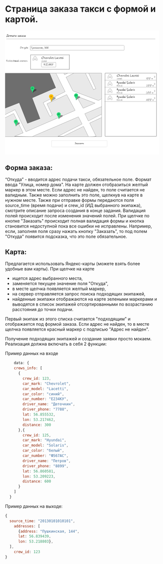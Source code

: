 # Страница заказа такси с формой и картой.

![](images/image.png)

## Форма заказа:

“Откуда” - вводится адрес подачи такси, обязательное поле.
Формат ввода "Улица, номер дома".
На карте должен отобразиться желтый маркер в этом месте.
Если адрес не найден, то поле считается не валидным.
Также можно заполнить это поле, щелкнув на карте в нужном месте.
Также при отправке формы передаются поля source_time (время подачи) и crew_id (ИД выбранного экипажа), смотрите описание запроса создания в конце задания.
Валидация полей происходит после изменения значений полей.
При щелчке по кнопке "Заказать" происходит полная валидация формы и кнопка становится недоступной пока все ошибки не исправлены.
Например, если, заполняя поля сразу нажать кнопку "Заказать",
то под полем "Откуда" появится подсказка, что это поле обязательное.

## Карта:

Предлагается использовать Яндекс-карты (можете взять более удобные вам карты).
При щелчке на карте
- ищется адрес выбранного места,
- заменяется текущее значение поля "Откуда",
- в месте щелчка появляется желтый маркер,
- на сервер отправляется запрос поиска подходящих экипажей,
- найденные экипажи отображаются на карте зелеными маркерами и выводятся в список экипажей отсортированными по возрастанию расстояния до точки подачи.

Первый экипаж из этого списка считается "подходящим" и отображается под формой заказа.
Если адрес не найден, то в месте щелчка появляется красный маркер с подписью "Адрес не найден".

Получение подходящих экипажей и создание заявки просто мокаем. Реализация должна включать в себя 2 функции:

Пример данных на входе
```js
    data: {
    crews_info: [
      {
        crew_id: 123,
        car_mark: "Chevrolet",
        car_model: "Lacetti",
        car_color: "синий",
        car_number: "Е234КУ",
        driver_name: "Деточкин",
        driver_phone: "7788",
        lat: 56.855532,
        lon: 53.217462,
        distance: 300
      },{
        crew_id: 125,
        car_mark: "Hyundai",
        car_model: "Solaris",
        car_color: "белый",
        car_number: "Ф567АС",
        driver_name: "Петров",
        driver_phone: "8899",
        lat: 56.860581,
        lon: 53.209223,
        distance: 600
      }
    ]
  }
```
Пример данных на выходе:
```js
{
  source_time: "20130101010101",
    addresses: [
      {address: "Пушкинская, 144",
      lat: 56.839439,
      lon: 53.218803},
  ],
    crew_id: 123
}
```
